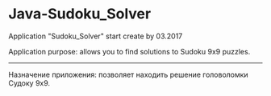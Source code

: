 # Java-Sudoku_Solver
Application "Sudoku_Solver" start create by 03.2017

Application purpose: allows you to find solutions to Sudoku 9x9 puzzles.

---

Назначение приложения: позволяет находить решение головоломки Судоку 9x9.
